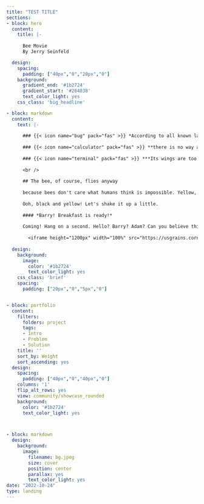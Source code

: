 ```yaml
---
title: "TEST TITLE"
sections:
- block: hero
  content:
    title: |-
    
      Bee Movie 
      By Jerry Seinfeld

  design:
    spacing:
      padding: ["40px","0","20px","0"]
    background:
      gradient_end: '#1b2724'
      gradient_start: '#264038'
      text_color_light: yes
    css_class: 'big_headline'

- block: markdown
  content:
    text: |-
    
      ### {{< icon name="bug" pack="fas" >}} *According to all known laws of aviation*
        
      ### {{< icon name="calculator" pack="fas" >}} **there is no way a bee should be able to fly**
        
      ### {{< icon name="terminal" pack="fas" >}} ***Its wings are too small to get its fat little body off the ground***
      
      <br />
    
      ## The bee, of course, flies anyway
      
      because bees don't care what humans think is impossible. Yellow, black. Yellow, black. Yellow, black. Yellow, black.
      
      Ooh, black and yellow! Let's shake it up a little.
      
      #### *Barry! Breakfast is ready!*
      
      Coming! Hang on a second. Hello? Barry? Adam? Can you believe this is happening? I can't. I'll pick you up. Looking *sharp*. Use the stairs. Your father paid good money for those. Sorry. I'm excited.  Here's the graduate. *We're very proud of you, son*. A perfect report card, ***all B's***.
      
        <iframe height="1200px" width="100%" src="https://usgrains.corn-simulator.ecodata.pro/" frameborder="0"></iframe>
      
  design:
    background:
      image:
        color: '#1b2724'
        text_color_light: yes
    css_class: 'brief'
    spacing:
      padding: ["20px","0","5px","0"]


- block: portfolio
  content:
    filters:
      folders: project
      tags:
      - Intro
      - Problem
      - Solution
    title: ''
    sort_by: Weight
    sort_ascending: yes
  design:
    spacing:
      padding: ["40px","0","40px","0"]
    columns: '1'
    flip_alt_rows: yes
    view: community/showcase_rounded
    background:
      color: '#1b2724'
      text_color_light: yes



- block: markdown
  design:
    background:
      image:
        filename: bg.jpeg
        size: cover
        position: center
        parallax: yes
        text_color_light: yes
date: "2022-10-24"
type: landing
---
```

